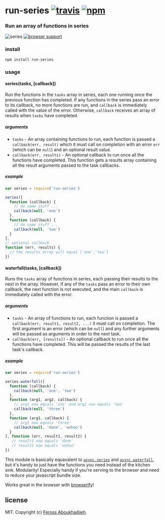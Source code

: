 # run-series [![travis](https://img.shields.io/travis/feross/run-series.svg)](https://travis-ci.org/feross/run-series) [![npm](https://img.shields.io/npm/v/run-series.svg)](https://npmjs.org/package/run-series)

### Run an array of functions in series

![series](https://raw.githubusercontent.com/feross/run-series/master/img.png) [![browser support](https://ci.testling.com/feross/run-series.png)](https://ci.testling.com/feross/run-series)

### install

```
npm install run-series
```

### usage

#### series(tasks, [callback])

Run the functions in the `tasks` array in series, each one running once the previous
function has completed. If any functions in the series pass an error to its callback, no
more functions are run, and `callback` is immediately called with the value of the error.
Otherwise, `callback` receives an array of results when `tasks` have completed.

##### arguments

- `tasks` - An array containing functions to run, each function is passed a
`callback(err, result)` which it must call on completion with an error `err` (which can
be `null`) and an optional result value.
- `callback(err, results)` - An optional callback to run once all the functions have
completed. This function gets a results array containing all the result arguments passed
to the task callbacks.

##### example

```js
var series = require('run-series')

series([
  function (callback) {
    // do some stuff ...
    callback(null, 'one')
  },
  function (callback) {
    // do some stuff ...
    callback(null, 'two')
  }
],
// optional callback
function (err, results) {
  // the results array will equal ['one','two']
})
```

#### waterfall(tasks, [callback])

Runs the `tasks` array of functions in series, each passing their results to the next in
the array. However, if any of the `tasks` pass an error to their own callback, the next
function is not executed, and the main `callback` is immediately called with the error.

##### arguments

- `tasks` - An array of functions to run, each function is passed a
`callback(err, result1, result2, ...)` it must call on completion. The first argument is
an error (which can be `null`) and any further arguments will be passed as arguments in
order to the next task.
- `callback(err, [results])` - An optional callback to run once all the functions have
completed. This will be passed the results of the last task's callback.

##### example

```js
var series = require('run-series')

series.waterfall([
  function (callback) {
    callback(null, 'one', 'two')
  },
  function (arg1, arg2, callback) {
    // arg1 now equals 'one' and arg2 now equals 'two'
    callback(null, 'three')
  },
  function (arg1, callback) {
    // arg1 now equals 'three'
    callback(null, 'done', 'wohoo')
  }
], function (err, result1, result2) {
   // result1 now equals 'done'
   // result2 now equals 'wohoo'
})
```

This module is basically equavalent to
[`async.series`](https://github.com/caolan/async#seriestasks-callback) and
[`async.waterfall`](https://github.com/caolan/async#waterfalltasks-callback), but it's
handy to just have the functions you need instead of the kitchen sink. Modularity!
Especially handy if you're serving to the browser and need to reduce your javascript
bundle size.

Works great in the browser with [browserify](http://browserify.org/)!

## license

MIT. Copyright (c) [Feross Aboukhadijeh](http://feross.org).
